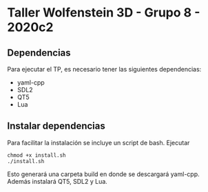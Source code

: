 # Taller Wolfenstein 3D - Grupo 8 - 2020c2

## Dependencias
Para ejecutar el TP, es necesario tener las siguientes dependencias:
- yaml-cpp
- SDL2
- QT5
- Lua

## Instalar dependencias
Para facilitar la instalación se incluye un script de bash.
Ejecutar 
```
chmod +x install.sh
./install.sh
```
Esto generará una carpeta build en donde se descargará yaml-cpp. Además instalará QT5, SDL2 y Lua.
